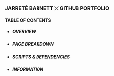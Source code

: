 ### JARRETÉ BARNETT ⤬ GITHUB PORTFOLIO

#### TABLE OF CONTENTS
* ##### OVERVIEW
* ##### PAGE BREAKDOWN
* ##### SCRIPTS & DEPENDENCIES
* ##### INFORMATION